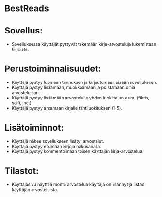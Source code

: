 # BestReads


# Sovellus:
- Sovelluksessa käyttäjät pystyvät tekemään kirja-arvosteluja lukemistaan kirjoista.

# Perustoiminnalisuudet:
- Käyttäjä pystyy luomaan tunnuksen ja kirjautumaan sisään sovellukseen.
- Käyttäjä pystyy lisäämään, muokkaamaan ja poistamaan omia arvostelujaan. 
- Käyttäjä pystyy lisäämään arvostelulle yhden luokittelun esim. (fiktio, scifi, jne.).
- Käyttäjä pystyy antamaan kirjalle tähtiluokituksen (1-5).

# Lisätoiminnot:
- Käyttäjä näkee sovellukseen lisätyt arvostelut.
- Käyttäjä pystyy etsimään kirjoja hakusanalla.
- Käyttäjä pystyy kommentoimaan toisen käyttäjän kirja-arvostelua.


# Tilastot:
- Käyttäjäsivu näyttää monta arvostelua käyttäjä on lisännyt ja listan käyttäjän arvosteluista.

